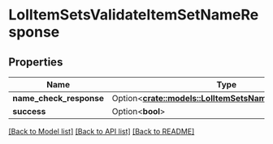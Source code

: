 # LolItemSetsValidateItemSetNameResponse

## Properties

Name | Type | Description | Notes
------------ | ------------- | ------------- | -------------
**name_check_response** | Option<[**crate::models::LolItemSetsNameCheckResponse**](LolItemSetsNameCheckResponse.md)> |  | [optional]
**success** | Option<**bool**> |  | [optional]

[[Back to Model list]](../README.md#documentation-for-models) [[Back to API list]](../README.md#documentation-for-api-endpoints) [[Back to README]](../README.md)


